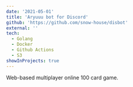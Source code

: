 ```yaml
---
date: '2021-05-01'
title: 'Aryuuu bot for Discord'
github: 'https://github.com/snow-house/disbot'
external: ''
tech:
  - Golang
  - Docker
  - Github Actions
  - S3
showInProjects: true
---
```


Web-based multiplayer online 100 card game.
